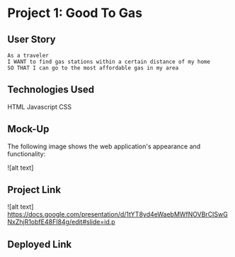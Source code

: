 # Project 1: Good To Gas

## User Story 

```
As a traveler 
I WANT to find gas stations within a certain distance of my home
SO THAT I can go to the most affordable gas in my area
```


## Technologies Used
HTML Javascript CSS 


## Mock-Up

The following image shows the web application's appearance and functionality:

![alt text]

## Project Link
![alt text] https://docs.google.com/presentation/d/1tYT8yd4eWaebMWfNOVBrCISwGNxZhjR1obfE48FI84g/edit#slide=id.p

## Deployed Link

